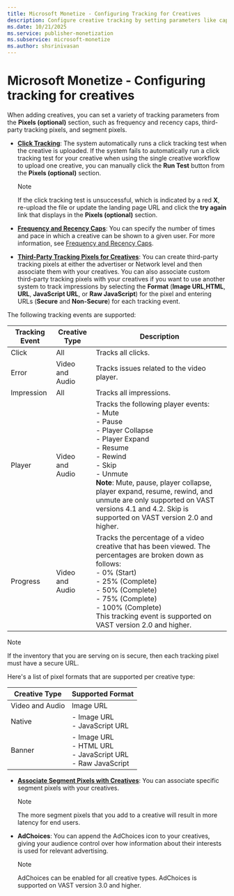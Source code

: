 ```yaml
---
title: Microsoft Monetize - Configuring Tracking for Creatives
description: Configure creative tracking by setting parameters like caps and pixels in the Pixels section when adding creatives.
ms.date: 10/21/2025
ms.service: publisher-monetization
ms.subservice: microsoft-monetize
ms.author: shsrinivasan
---
```


# Microsoft Monetize - Configuring tracking for creatives

When adding creatives, you can set a variety of tracking parameters from the **Pixels (optional)** section, such as frequency and recency caps, third-party tracking pixels, and segment pixels.

- **[Click Tracking](click-tracking.md)**: The system automatically runs a click tracking test when the creative is uploaded. If the system fails to automatically run a click tracking test for your creative when using the single creative workflow to upload one creative, you can manually click the **Run Test** button from the **Pixels (optional)** section.
  
   > [!NOTE]
   > If the click tracking test is unsuccessful, which is indicated by a red **X**, re-upload the file or update the landing page URL and click the **try again** link that displays in the **Pixels (optional)** section.

- **[Frequency and Recency Caps](frequency-and-recency-caps.md)**: You can specify the number of times and pace in which a creative can be shown to a given user. For more information, see [Frequency and Recency Caps](frequency-and-recency-caps.md).
- **[Third-Party Tracking Pixels for Creatives](third-party-tracking-pixels-for-creatives.md)**: You can create third-party tracking pixels at either the advertiser or Network level and then associate them with your creatives.
You can also associate custom third-party tracking pixels with your creatives if you want to use another system to track impressions by selecting the **Format** (**Image URL**,**HTML**, **URL**, **JavaScript URL**, or **Raw JavaScript**) for the pixel and entering URLs (**Secure** and **Non-Secure**) for each tracking event.
  
The following tracking events are supported:

| Tracking Event | Creative Type | Description |
|--|--|--|
| Click | All | Tracks all clicks. |
| Error | Video and Audio | Tracks issues related to the video player. |
| Impression | All | Tracks all impressions. |
| Player | Video and Audio | Tracks the following player events:<br> - Mute<br> - Pause<br> - Player Collapse<br> - Player Expand<br> - Resume<br> - Rewind<br> - Skip<br> - Unmute<br>**Note**: Mute, pause, player collapse, player expand, resume, rewind, and unmute are only supported on VAST versions 4.1 and 4.2. Skip is supported on VAST version 2.0 and higher. |
| Progress | Video and Audio | Tracks the percentage of a video creative that has been viewed. The percentages are broken down as follows:<br> - 0% (Start)<br> - 25% (Complete)<br> - 50% (Complete)<br> - 75% (Complete)<br> - 100% (Complete)<br>This tracking event is supported on VAST version 2.0 and higher. |

> [!NOTE]
> If the inventory that you are serving on is secure, then each tracking pixel must have a secure URL.

  Here's a list of pixel formats that are supported per creative type:

| Creative Type | Supported Format |
|--|--|
| Video and Audio | Image URL |
| Native | - Image URL<br> - JavaScript URL |
| Banner | - Image URL<br> - HTML URL<br> - JavaScript URL<br> - Raw JavaScript |

- **[Associate Segment Pixels with Creatives](associate-segment-pixels-with-creatives.md)**: You can associate specific
  segment pixels with your creatives.
  
  > [!NOTE]
  > The more segment pixels that you add to a creative will result in more latency for end users.

- **AdChoices**: You can append the AdChoices icon to your creatives, giving your audience control over how information about their interests is used for relevant advertising.

  > [!NOTE]
  > AdChoices can be enabled for all creative types. AdChoices is supported on VAST version 3.0 and higher.
